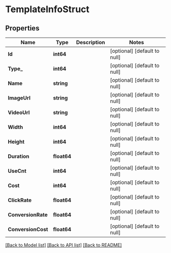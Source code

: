 # TemplateInfoStruct

## Properties
Name | Type | Description | Notes
------------ | ------------- | ------------- | -------------
**Id** | **int64** |  | [optional] [default to null]
**Type_** | **int64** |  | [optional] [default to null]
**Name** | **string** |  | [optional] [default to null]
**ImageUrl** | **string** |  | [optional] [default to null]
**VideoUrl** | **string** |  | [optional] [default to null]
**Width** | **int64** |  | [optional] [default to null]
**Height** | **int64** |  | [optional] [default to null]
**Duration** | **float64** |  | [optional] [default to null]
**UseCnt** | **int64** |  | [optional] [default to null]
**Cost** | **int64** |  | [optional] [default to null]
**ClickRate** | **float64** |  | [optional] [default to null]
**ConversionRate** | **float64** |  | [optional] [default to null]
**ConversionCost** | **float64** |  | [optional] [default to null]

[[Back to Model list]](../README.md#documentation-for-models) [[Back to API list]](../README.md#documentation-for-api-endpoints) [[Back to README]](../README.md)


